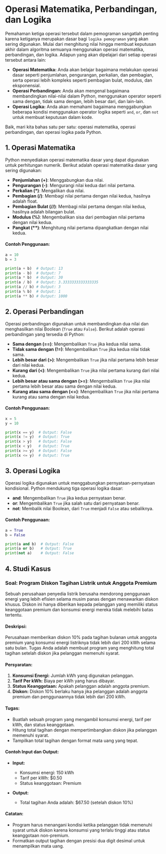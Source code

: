 # **Operasi Matematika, Perbandingan, dan Logika**

Pemahaman ketiga operasi tersebut dalam pemograman sangatlah penting karena ketiganya merupakan dasar bagi `logika pemograman` yang akan sering digunakan. Mulai dari menghitung nilai hingga membuat keputusan akhir dalam algoritma semuanya menggunakan operasi matematika, perbandingan, dan logika. Adapun yang akan dipelajari dari setiap operasi tersebut antara lain:

- **Operasi Matematika:** Anda akan belajar bagaimana melakukan operasi dasar seperti penjumlahan, pengurangan, perkalian, dan pembagian, serta operasi lebih kompleks seperti pembagian bulat, modulus, dan eksponensial.
- **Operasi Perbandingan:** Anda akan mengenal bagaimana membandingkan nilai-nilai dalam Python, menggunakan operator seperti sama dengan, tidak sama dengan, lebih besar dari, dan lain-lain.
- **Operasi Logika:** Anda akan memahami bagaimana menggabungkan beberapa kondisi menggunakan operator logika seperti `and`, `or`, dan `not` untuk membuat keputusan dalam kode.

Baik, mari kita bahas satu per satu: operasi matematika, operasi perbandingan, dan operasi logika pada Python.

## 1. Operasi Matematika

Python menyediakan operasi matematika dasar yang dapat digunakan untuk perhitungan numerik. Berikut adalah operasi matematika dasar yang sering digunakan:

- **Penjumlahan (+)**: Menggabungkan dua nilai.
- **Pengurangan (-)**: Mengurangi nilai kedua dari nilai pertama.
- **Perkalian (\*)**: Mengalikan dua nilai.
- **Pembagian (/)**: Membagi nilai pertama dengan nilai kedua, hasilnya adalah float.
- **Pembagian Bulat (//)**: Membagi nilai pertama dengan nilai kedua, hasilnya adalah bilangan bulat.
- **Modulus (%)**: Mengembalikan sisa dari pembagian nilai pertama dengan nilai kedua.
- **Pangkat (\*\*)**: Menghitung nilai pertama dipangkatkan dengan nilai kedua.

#### Contoh Penggunaan:

```python
a = 10
b = 3

print(a + b)  # Output: 13
print(a - b)  # Output: 7
print(a * b)  # Output: 30
print(a / b)  # Output: 3.3333333333333335
print(a // b) # Output: 3
print(a % b)  # Output: 1
print(a ** b) # Output: 1000
```

## 2. Operasi Perbandingan

Operasi perbandingan digunakan untuk membandingkan dua nilai dan menghasilkan nilai Boolean (`True` atau `False`). Berikut adalah operasi perbandingan yang tersedia di Python:

- **Sama dengan (==)**: Mengembalikan `True` jika kedua nilai sama.
- **Tidak sama dengan (!=)**: Mengembalikan `True` jika kedua nilai tidak sama.
- **Lebih besar dari (>)**: Mengembalikan `True` jika nilai pertama lebih besar dari nilai kedua.
- **Kurang dari (<)**: Mengembalikan `True` jika nilai pertama kurang dari nilai kedua.
- **Lebih besar atau sama dengan (>=)**: Mengembalikan `True` jika nilai pertama lebih besar atau sama dengan nilai kedua.
- **Kurang atau sama dengan (<=)**: Mengembalikan `True` jika nilai pertama kurang atau sama dengan nilai kedua.

#### Contoh Penggunaan:

```python
x = 5
y = 10

print(x == y)  # Output: False
print(x != y)  # Output: True
print(x > y)   # Output: False
print(x < y)   # Output: True
print(x >= y)  # Output: False
print(x <= y)  # Output: True
```

## 3. Operasi Logika

Operasi logika digunakan untuk menggabungkan pernyataan-pernyataan kondisional. Python mendukung tiga operasi logika dasar:

- **and**: Mengembalikan `True` jika kedua pernyataan benar.
- **or**: Mengembalikan `True` jika salah satu dari pernyataan benar.
- **not**: Membalik nilai Boolean, dari `True` menjadi `False` atau sebaliknya.

#### Contoh Penggunaan:

```python
a = True
b = False

print(a and b)  # Output: False
print(a or b)   # Output: True
print(not a)    # Output: False
```

## 4. Studi Kasus

### Soal: Program Diskon Tagihan Listrik untuk Anggota Premium

Sebuah perusahaan penyedia listrik berusaha mendorong penggunaan energi yang lebih efisien selama musim panas dengan menawarkan diskon khusus. Diskon ini hanya diberikan kepada pelanggan yang memiliki status keanggotaan premium dan konsumsi energi mereka tidak melebihi batas tertentu.

#### Deskripsi:

Perusahaan memberikan diskon 10% pada tagihan bulanan untuk anggota premium yang konsumsi energi listriknya tidak lebih dari 200 kWh selama satu bulan. Tugas Anda adalah membuat program yang menghitung total tagihan setelah diskon jika pelanggan memenuhi syarat.

#### Persyaratan:

1. **Konsumsi Energi:** Jumlah kWh yang digunakan pelanggan.
2. **Tarif Per kWh:** Biaya per kWh yang harus dibayar.
3. **Status Keanggotaan:** Apakah pelanggan adalah anggota premium.
4. **Diskon:** Diskon 10% berlaku hanya jika pelanggan adalah anggota premium dan penggunaannya tidak lebih dari 200 kWh.

#### Tugas:

- Buatlah sebuah program yang mengambil konsumsi energi, tarif per kWh, dan status keanggotaan.
- Hitung total tagihan dengan mempertimbangkan diskon jika pelanggan memenuhi syarat.
- Tampilkan total tagihan dengan format mata uang yang tepat.

#### Contoh Input dan Output:

- **Input:**

  - Konsumsi energi: 150 kWh
  - Tarif per kWh: $0.50
  - Status keanggotaan: Premium

- **Output:**
  - Total tagihan Anda adalah: $67.50 (setelah diskon 10%)

#### Catatan:

- Program harus menangani kondisi ketika pelanggan tidak memenuhi syarat untuk diskon karena konsumsi yang terlalu tinggi atau status keanggotaan non-premium.
- Formatkan output tagihan dengan presisi dua digit desimal untuk menampilkan mata uang.
